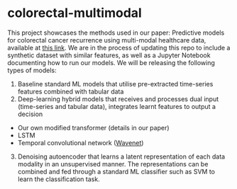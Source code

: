# colorectal-multimodal

This project showcases the methods used in our paper: Predictive models for colorectal cancer recurrence using multi-modal healthcare data, available at [this link](https://dl.acm.org/doi/10.1145/3450439.3451868). We are in the process of updating this repo to include a synthetic dataset with similar features, as well as a Jupyter Notebook documenting how to run our models. We will be releasing the following types of models:

1. Baseline standard ML models that utilise pre-extracted time-series features combined with tabular data
2. Deep-learning hybrid models that receives and processes dual input (time-series and tabular data), integrates learnt features to output a decision  
- Our own modified transformer (details in our paper)
- LSTM
- Temporal convolutional network ([Wavenet](https://arxiv.org/abs/1609.03499))
3. Denoising autoencoder that learns a latent representation of each data modality in an unsupervised manner. The representations can be combined and fed through a standard ML classifier such as SVM to learn the classification task.
